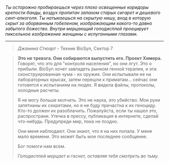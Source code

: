 _Ты осторожно пробираешься через плохо освещенные коридоры крепости банды, воздух пропитан запахом старых сигарет и дешевого синт-алкоголя. Ты натыкаешься на скрытую нишу, вход в которую скрыт за оборванным гобеленом, изображающим какого-то давно забытого божество. Внутри мерцающий голодисплей проецирует пиксельное изображение женщины с испуганными глазами._

---

> _Джанина Стюарт_ - Техник BioSyn, Сектор 7

> **Это не тревога. Они собираются выпустить его. Проект Химера.** Говорят, что это для "контроля населения", но они лгут. Это о прибыли. BioSyn хочет завладеть рынком генной терапии, и эта сконструированная чума - их оружие. Они испытывали ее на лабораторных крысах, затем перешли к приматам... сейчас они готовятся к испытаниям на людях. Я видела файлы, протоколы, холодные расчеты.
>
> Я не могу больше молчать. Это не наука, это убийство. Мои руки запятнаны их секретами, но я не буду причастна к их геноциду. Кто-то должен их разоблачить. Пожалуйста, если ты нашел это, распространи. Утечка в прессу, публикация в интернете, сделай что-нибудь. Предупреди мир, пока не поздно.
>
> Они меня наблюдают. Они знают, что я на них попала. У меня мало времени. Это может быть мое последнее сообщение.
>
> Бог помоги нам всем.
>
> _Голодисплей мерцает и гаснет, оставляя тебя смотреть во тьму._
